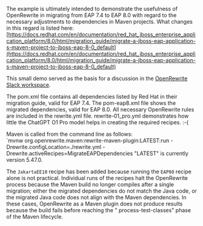 The example is ultimately intended to demonstrate the usefulness of OpenRewrite in migrating from EAP 7.4 to EAP 8.0
with regard to the necessary adjustments to dependencies in Maven projects.
What changes in this regard is listed
here: [https://docs.redhat.com/en/documentation/red_hat_jboss_enterprise_application_platform/8.0/html/migration_guide/migrate-a-jboss-eap-application-s-maven-project-to-jboss-eap-8-0_default](https://docs.redhat.com/en/documentation/red_hat_jboss_enterprise_application_platform/8.0/html/migration_guide/migrate-a-jboss-eap-application-s-maven-project-to-jboss-eap-8-0_default)

This small demo served as the basis for a discussion in
the [OpenRewrite Slack workspace](https://rewriteoss.slack.com/archives/C01A843MWG5/p1733862921201659).

The pom.xml file contains all dependencies listed by Red Hat in their migration guide, valid for EAP 7.4.
The pom-eap8.xml file shows the migrated dependencies, valid for EAP 8.0. All necessary OpenRewrite rules are included
in the rewrite.yml file. rewrite-01_pro.yml
demonstrates how little the ChatGPT O1 Pro model helps in creating the required recipes. :-(

Maven is called from the command line as follows:  
`mvnw org.openrewrite.maven:rewrite-maven-plugin:LATEST:run -Drewrite.configLocation=./rewrite.yml
-Drewrite.activeRecipes=MigrateEAPDependencies
"LATEST" is currently version 5.47.0.

The `JakartaEE10` recipe has been added because running the `EAP80` recipe alone is not practical. Individual runs of
the recipes halt the OpenRewrite process because the Maven build no longer compiles after a single migration; either the
migrated dependencies do not match the Java code, or the migrated Java code does not align with the Maven dependencies.
In these cases, OpenRewrite as a Maven plugin does not produce results because the build fails before reaching the "
process-test-classes" phase of the Maven lifecycle. 


